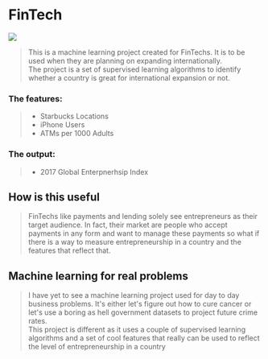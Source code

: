 
# FinTech 
![](https://i.pinimg.com/564x/47/bf/d4/47bfd43db065cd3bc2bf247b2d162020.jpg?style=centerme)


> This is a machine learning project created for FinTechs. It is to be used when they are planning on expanding internationally. <br>
The project is a set of supervised learning algorithms to identify whether a country is great for international expansion or not.

### The features: 

> - Starbucks Locations 
> - iPhone Users 
> - ATMs per 1000 Adults

### The output: 

> - 2017 Global Enterpnerhsip Index

## How is this useful

> FinTechs like payments and lending solely see entrepreneurs as their target audience. In fact, their market are people who accept payments in any form and want to manage these payments so what if there is a way to measure entrepreneurship in a country and the features that reflect that.

## Machine learning for real problems

> I have yet to see a machine learning project used for day to day business problems. It's either let's figure out how to cure cancer or let's use a boring as hell government datasets to project future crime rates. <br>
This project is different as it uses a couple of supervised learning algorithms and a set of cool features that really can be used to reflect the level of entrepreneurship in a country 



